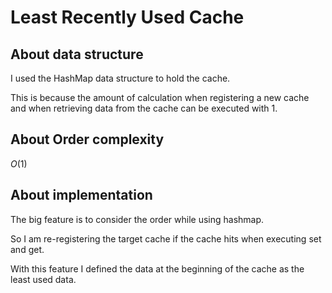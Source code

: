 # Least Recently Used Cache

## About data structure
I used the HashMap data structure to hold the cache.

This is because the amount of calculation when registering a new cache and when retrieving data from the cache can be executed with 1.

## About Order complexity
$O(1)$

## About implementation

The big feature is to consider the order while using hashmap.

So I am re-registering the target cache if the cache hits when executing set and get.

With this feature I defined the data at the beginning of the cache as the least used data.

